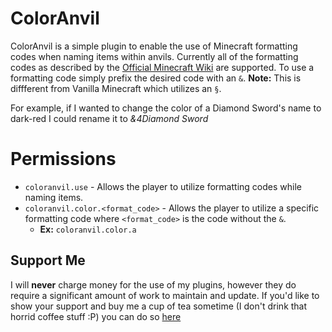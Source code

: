 # ColorAnvil

ColorAnvil is a simple plugin to enable the use of Minecraft formatting codes when naming items within anvils. Currently all of the formatting codes as described by the [Official Minecraft Wiki](http://minecraft.gamepedia.com/Formatting_codes) are supported. To use a formatting code simply prefix the desired code with an `&`. **Note:** This is diffferent from Vanilla Minecraft which utilizes an `§`.

For example, if I wanted to change the color of a Diamond Sword's name to dark-red I could rename it to _&4Diamond Sword_

# Permissions

* `coloranvil.use` - Allows the player to utilize formatting codes while naming items.  
* `coloranvil.color.<format_code>` - Allows the player to utilize a specific formatting code where `<format_code>` is the code without the `&`. 
  * **Ex:** `coloranvil.color.a`

## Support Me
I will **never** charge money for the use of my plugins, however they do require a significant amount of work to maintain and update. If you'd like to show your support and buy me a cup of tea sometime (I don't drink that horrid coffee stuff :P) you can do so [here](https://www.paypal.me/zerthick)
